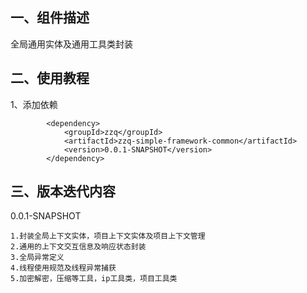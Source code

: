 ## 一、组件描述
全局通用实体及通用工具类封装

## 二、使用教程
1、添加依赖
```
        <dependency>
            <groupId>zzq</groupId>
            <artifactId>zzq-simple-framework-common</artifactId>
            <version>0.0.1-SNAPSHOT</version>
        </dependency>
```

## 三、版本迭代内容
0.0.1-SNAPSHOT
```
1.封装全局上下文实体，项目上下文实体及项目上下文管理
2.通用的上下文交互信息及响应状态封装
3.全局异常定义
4.线程使用规范及线程异常捕获
5.加密解密，压缩等工具，ip工具类，项目工具类
```
